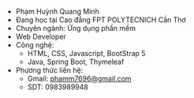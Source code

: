 - Phạm Huỳnh Quang Minh
- Đang học tại Cao đẳng FPT POLYTECNICH Cần Thơ
- Chuyên ngành: Ứng dụng phần mềm
- Web Developer
- Công nghệ: 
  + HTML, CSS, Javascript, BootStrap 5
  + Java, Spring Boot, Thymeleaf
- Phương thức liên hệ:
  + Gmail: phamm7696@gmail.com
  + SDT: 0983989948
